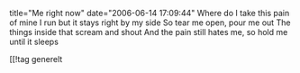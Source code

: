 title="Me right now"
date="2006-06-14 17:09:44"
Where do I take this pain of mine
I run but it stays right by my side
So tear me open, pour me out
The things inside that scream and shout
And the pain still hates me, so hold me until it sleeps

[[!tag  generelt
